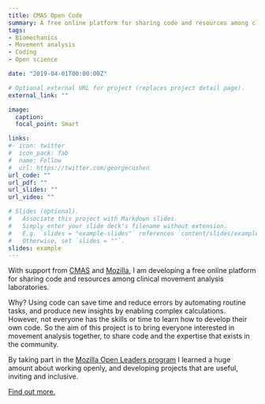 ```yaml
---
title: CMAS Open Code
summary: A free online platform for sharing code and resources among clinical movement analysis laboratories
tags:
- Biomechanics
- Movement analysis
- Coding
- Open science

date: "2019-04-01T00:00:00Z"

# Optional external URL for project (replaces project detail page).
external_link: ""

image:
  caption:
  focal_point: Smart

links:
#- icon: twitter
#  icon_pack: fab
#  name: Follow
#  url: https://twitter.com/georgecushen
url_code: ""
url_pdf: ""
url_slides: ""
url_video: ""

# Slides (optional).
#   Associate this project with Markdown slides.
#   Simply enter your slide deck's filename without extension.
#   E.g. `slides = "example-slides"` references `content/slides/example-slides.md`.
#   Otherwise, set `slides = ""`.
slides: example
---
```


With support from [CMAS](https://cmasuki.org/) and [Mozilla](https://www.mozillapulse.org/entry/1113), I am developing a free online platform for sharing code and resources among clinical movement analysis laboratories.

Why? Using code can save time and reduce errors by automating routine tasks, and produce new insights by enabling complex calculations. However, not everyone has the skills or time to learn how to develop their own code. So the aim of this project is to bring everyone interested in movement analysis together, to share code and the expertise that exists in the community.

By taking part in the <a href="">[Mozilla Open Leaders program](https://foundation.mozilla.org/en/opportunity/mozilla-open-leaders/) I learned a huge amount about working openly, and developing projects that are useful, inviting and inclusive.

[Find out more.](https://cmasuki.github.io/)
